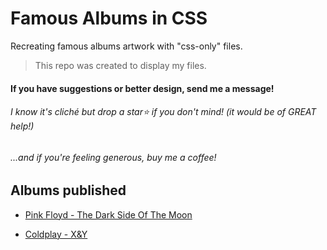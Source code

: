 # Famous Albums in CSS
Recreating famous albums artwork with "css-only" files.

> This repo was created to display my files.

#### If you have suggestions or better design, send me a message!
###### I know it's cliché but drop a star:star: if you don't mind! (it would be of GREAT help!)
###### ...and if you're feeling generous, buy me a coffee!

## Albums published

- [Pink Floyd - The Dark Side Of The Moon](https://github.com/henrcaio/Famous_Albums_in_CSS/tree/main/Pink%20Floyd%20-%20Dark%20Side%20of%20the%20Moon)

- [Coldplay - X&Y](https://github.com/henrcaio/Famous_Albums_in_CSS/tree/main/Coldplay%20-%20X%26Y)
